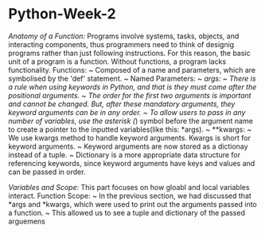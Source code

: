 # Python-Week-2
_Anatomy of a Function:_
Programs involve systems, tasks, objects, and interacting components, thus programmers need to think of designig programs rather than just following instructions.
For this reason, the basic unit of a program is a function.
Without functions, a program lacks functionality. 
Functions:
~ Composed of a name and parameters, which are symbolised by the 'def' statement.
~ 
Named Parameters:
~
*args:
~ There is a rule when using keywords in Python, and that is they must come after the positional arguments.
~ The order for the first two arguments is important and cannot be changed. But, after these mandatory arguments, they keyword arguments can be in any order.
~ To allow users to pass in any number of variables, use the asterisk (*) symbol before the argument name to create a pointer to the inputted variables(like this: *args).
~ 
**kwargs:
~ We use kwargs method to handle keyword arguments. Kwargs is short for keyword arguments.
~ Keyword arguments are now stored as a dictionay instead of a tuple. 
~ Dictionary is a more appropriate data structure for referencing keywords, since keyword arguments have keys and values and can be passed in order.


_Variables and Scope:_
This part focuses on how gloabl and local variables interact.
Function Scope:
~ In the previous section, we had discussed that *args and *kwargs, which were used to print out the arguments passed into a function.
~ This allowed us to see a tuple and dictionary of the passed arguemens
